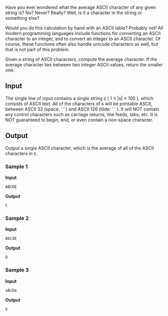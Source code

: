 Have you ever wondered what the average ASCII character of
any given string is? No? Never? Really? Well, is it a character
in the string or something else?

Would you do this calculation by hand with an ASCII table?
Probably not! All modern programming languages include
functions for converting an ASCII character to an integer, and
to convert an integer to an ASCII character. Of course, these
functions often also handle unicode characters as well, but
that is not part of this problem.

Given a string of ASCII characters, compute the average
character. If the average character lies between two integer
ASCII values, return the smaller one.

## Input
The single line of input contains a single string s ( 1 ≤ |s| ≤ 100 ), which consists
of ASCII text. All of the characters of s will be printable ASCII, between
ASCII 32 (space: ‘ ’ ) and ASCII 126 (tilde: ‘ ’ ). It will NOT contain any control characters such as carriage returns, line
feeds, tabs, etc. It is NOT guaranteed
to begin, end, or even contain a non-space character.

## Output
Output a single ASCII character, which is the average of all
of the ASCII characters in s .

### Sample 1
**Input**
```text
ABCDE
```
**Output**
```text
C
```

### Sample 2
**Input**
```text
AbCdE
```
**Output**
```text
O
```

### Sample 3
**Input**
```text
aBcDe
```
**Output**
```text
V
```
